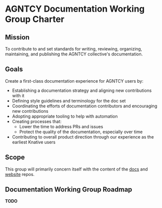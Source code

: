 # AGNTCY Documentation Working Group Charter

## Mission

To contribute to and set standards for writing, reviewing, organizing, maintaining, and publishing the AGNTCY collective's
documentation.

## Goals

Create a first-class documentation experience for AGNTCY users by:

- Establishing a documentation strategy and aligning new contributions with it
- Defining style guidelines and terminology for the doc set
- Coordinating the efforts of documentation contributors and encouraging new contributions
- Adopting appropriate tooling to help with automation
- Creating processes that:
  - Lower the time to address PRs and issues
  - Protect the quality of the documentation, especially over time
- Contributing to overall product direction through our experience as the earliest Knative users

## Scope

This group will primarily concern itself with the content of the [docs](https://github.com/agntcy/docs) and [website](https://github.com/agntcy/agntcy-website) repos.

## Documentation Working Group Roadmap

**TODO**
